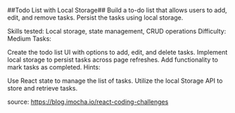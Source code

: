 ##Todo List with Local Storage##
Build a to-do list that allows users to add, edit, and remove tasks. Persist the tasks using local storage.

Skills tested: Local storage, state management, CRUD operations
Difficulty: Medium
Tasks:

Create the todo list UI with options to add, edit, and delete tasks.
Implement local storage to persist tasks across page refreshes.
Add functionality to mark tasks as completed.
Hints:

Use React state to manage the list of tasks.
Utilize the local Storage API to store and retrieve tasks.

source: https://blog.imocha.io/react-coding-challenges
